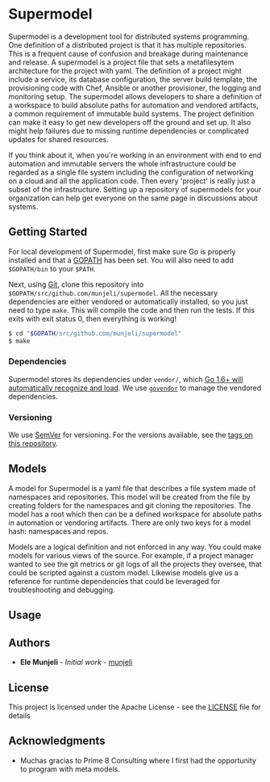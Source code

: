 # Supermodel

Supermodel is a development tool for distributed systems programming. One definition of a distributed project is that it has multiple repositories. This is a frequent cause of confusion and breakage during maintenance and release. A supermodel is a project file that sets a metafilesytem architecture for the project with yaml. The definition of a project might include a service, its database configuration, the server build template, the provisioning code with Chef, Ansible or another provisioner, the logging and monitoring setup. The supermodel allows developers to share a definition of a workspace to build absolute paths for automation and vendored artifacts, a common requirement of immutable build systems. The project definition can make it easy to get new developers off the ground and set up. It also might help failures due to missing runtime dependencies or complicated updates for shared resources.

If you think about it, when you're working in an environment with end to end automation and immutable servers the whole infrastructure could be regarded as a single file system including the configuration of networking on a cloud and all the application code. Then every 'project' is really just a subset of the infrastructure. Setting up a repository of supermodels for your organization can help get everyone on the same page in discussions about systems. 

## Getting Started

For local development of Supermodel, first make sure Go is properly installed and that a
[GOPATH](http://golang.org/doc/code.html#GOPATH) has been set. You will also need to add `$GOPATH/bin` to your `$PATH`.

Next, using [Git](https://git-scm.com/), clone this repository into `$GOPATH/src/github.com/munjeli/supermodel`. All the necessary dependencies are either vendored or automatically installed, so you just need to type `make`. This will compile the code and then run the tests. If this exits with exit status 0, then everything is working!

```sh
$ cd "$GOPATH/src/github.com/munjeli/supermodel"
$ make
```

### Dependencies

Supermodel stores its dependencies under `vendor/`, which [Go 1.6+ will automatically recognize and load](https://golang.org/cmd/go/#hdr-Vendor_Directories). We use [`govendor`](https://github.com/kardianos/govendor) to manage the vendored dependencies.


### Versioning

We use [SemVer](http://semver.org/) for versioning. For the versions available, see the [tags on this repository](https://github.com/munjeli/supermodel/tags). 

## Models

A model for Supermodel is a yaml file that describes a file system made of namespaces and repositories. This model will be created from the file by creating folders for the namespaces and git cloning the repositories. The model has a root which then can be a defined workspace for absolute paths in automation or vendoring artifacts. There are only two keys for a model hash: namespaces and repos.

Models are a logical definition and not enforced in any way. You could make models for various views of the source. For example, if a project manager wanted to see the git metrics or git logs of all the projects they oversee, that could be scripted against a custom model. Likewise models give us a reference for runtime dependencies that could be leveraged for troubleshooting and debugging. 

## Usage

## Authors

* **Ele Munjeli** - *Initial work* - [munjeli](https://github.com/munjeli)

## License

This project is licensed under the Apache License - see the [LICENSE](LICENSE) file for details

## Acknowledgments

* Muchas gracias to Prime 8 Consulting where I first had the opportunity to program with meta models. 

